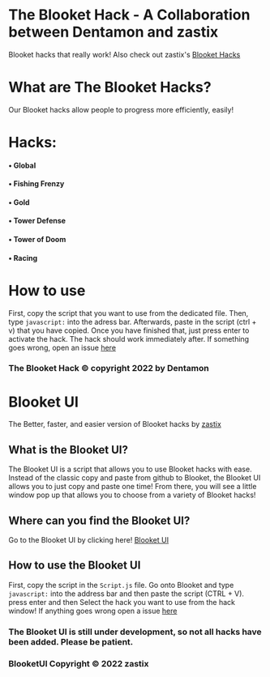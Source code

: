 # The Blooket Hack - A Collaboration between Dentamon and zastix
Blooket hacks that really work!
Also check out zastix's [Blooket Hacks](https://github.com/ZasticBradyn/Blooket-Hacks)
# What are The Blooket Hacks?
Our Blooket hacks allow people to progress more efficiently, easily!
# Hacks:
#### • Global
#### • Fishing Frenzy
#### • Gold
#### • Tower Defense
#### • Tower of Doom
#### • Racing
# How to use
First, copy the script that you want to use from the dedicated file.
Then, type `javascript:` into the adress bar. 
Afterwards, paste in the script (ctrl + v) that you have copied.
Once you have finished that, just press enter to activate the hack.
The hack should work immediately after.
If something goes wrong, open an issue [here](https://github.com/Dentamon/The-Blooket-Hack-v2/issues/new)
### The Blooket Hack © copyright 2022 by Dentamon

# Blooket UI
The Better, faster, and easier version of Blooket hacks by [zastix](https://github.com/ZasticBradyn)
## What is the Blooket UI?
The Blooket UI is a script that allows you to use Blooket hacks with ease.
Instead of the classic copy and paste from github to Blooket, the Blooket UI allows you to just copy and paste one time!
From there, you will see a little window pop up that allows you to choose from a variety of Blooket hacks!
## Where can you find the Blooket UI?
Go to the Blooket UI by clicking here! [Blooket UI](https://github.com/ZasticBradyn/BlooketUI)
## How to use the Blooket UI
First, copy the script in the `Script.js` file.
Go onto Blooket and type `javascript:` into the address bar and then paste the script (CTRL + V).
press enter
and then Select the hack you want to use from the hack window!
If anything goes wrong open a issue [here](https://github.com/ZasticBradyn/BlooketUI/issues/new)
### The Blooket UI is still under development, so not all hacks have been added.  Please be patient.
### BlooketUI Copyright © 2022 zastix
